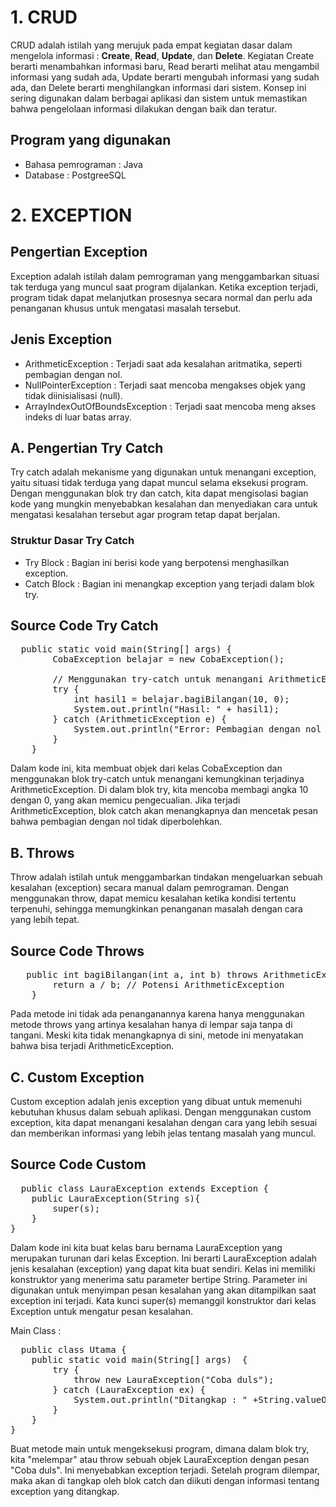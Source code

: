 # **1. CRUD** 
CRUD adalah istilah yang merujuk pada empat kegiatan dasar dalam mengelola informasi : **Create**, **Read**, **Update**, dan **Delete**. Kegiatan Create berarti menambahkan informasi baru, Read berarti melihat atau mengambil informasi yang sudah ada, Update berarti mengubah informasi yang sudah ada, dan Delete berarti menghilangkan informasi dari sistem. Konsep ini sering digunakan dalam berbagai aplikasi dan sistem untuk memastikan bahwa pengelolaan informasi dilakukan dengan baik dan teratur.
## Program yang digunakan
- Bahasa pemrograman : Java
- Database : PostgreeSQL
  
# **2. EXCEPTION**
## **Pengertian Exception**
Exception adalah istilah dalam pemrograman yang menggambarkan situasi tak terduga yang muncul saat program dijalankan. Ketika exception terjadi, program tidak dapat melanjutkan prosesnya secara normal dan perlu ada penanganan khusus untuk mengatasi masalah tersebut.

## **Jenis Exception**
- ArithmeticException : Terjadi saat ada kesalahan aritmatika, seperti pembagian dengan nol.
- NullPointerException : Terjadi saat mencoba mengakses objek yang tidak diinisialisasi (null).
- ArrayIndexOutOfBoundsException : Terjadi saat mencoba meng akses indeks di luar batas array.
  
## **A. Pengertian Try Catch**
Try catch adalah mekanisme yang digunakan untuk menangani exception, yaitu situasi tidak terduga yang dapat muncul selama eksekusi program. Dengan menggunakan blok try dan catch, kita dapat mengisolasi bagian kode yang mungkin menyebabkan kesalahan dan menyediakan cara untuk mengatasi kesalahan tersebut agar program tetap dapat berjalan.
### **Struktur Dasar Try Catch**
- Try Block : Bagian ini berisi kode yang berpotensi menghasilkan exception. 
- Catch Block : Bagian ini menangkap exception yang terjadi dalam blok try.
## Source Code Try Catch
<pre>
  public static void main(String[] args) {
        CobaException belajar = new CobaException();

        // Menggunakan try-catch untuk menangani ArithmeticException
        try {
            int hasil1 = belajar.bagiBilangan(10, 0); 
            System.out.println("Hasil: " + hasil1);
        } catch (ArithmeticException e) {
            System.out.println("Error: Pembagian dengan nol tidak diperbolehkan.");
        }
    }
</pre>
Dalam kode ini, kita membuat objek dari kelas CobaException dan menggunakan blok try-catch untuk menangani kemungkinan terjadinya ArithmeticException. Di dalam blok try, kita mencoba membagi angka 10 dengan 0, yang akan memicu pengecualian. Jika terjadi ArithmeticException, blok catch akan menangkapnya dan mencetak pesan bahwa pembagian dengan nol tidak diperbolehkan.

## **B. Throws**
Throw adalah istilah untuk menggambarkan tindakan mengeluarkan sebuah kesalahan (exception) secara manual dalam pemrograman. Dengan menggunakan throw, dapat memicu kesalahan ketika kondisi tertentu terpenuhi, sehingga memungkinkan penanganan masalah dengan cara yang lebih tepat.

## Source Code Throws
<pre>
   public int bagiBilangan(int a, int b) throws ArithmeticException {
        return a / b; // Potensi ArithmeticException
    }
</pre>
Pada metode ini tidak ada penanganannya karena hanya menggunakan metode throws yang artinya kesalahan hanya di lempar saja tanpa di tangani. Meski kita tidak menangkapnya di sini, metode ini menyatakan bahwa bisa terjadi ArithmeticException.

## **C. Custom Exception**
Custom exception adalah jenis exception yang dibuat untuk memenuhi kebutuhan khusus dalam sebuah aplikasi. Dengan menggunakan custom exception, kita dapat menangani kesalahan dengan cara yang lebih sesuai dan memberikan informasi yang lebih jelas tentang masalah yang muncul.

## Source Code Custom 
<pre>
  public class LauraException extends Exception {
    public LauraException(String s){
        super(s);
    }
}
</pre>
Dalam kode ini kita buat kelas baru bernama LauraException yang merupakan turunan dari kelas Exception. Ini berarti LauraException adalah jenis kesalahan (exception) yang dapat kita buat sendiri. Kelas ini memiliki konstruktor yang menerima satu parameter bertipe String. Parameter ini digunakan untuk menyimpan pesan kesalahan yang akan ditampilkan saat exception ini terjadi. Kata kunci super(s) memanggil konstruktor dari kelas Exception untuk mengatur pesan kesalahan.

Main Class :
<pre>
  public class Utama {
    public static void main(String[] args)  {
        try {
            throw new LauraException("Coba duls");
        } catch (LauraException ex) {
            System.out.println("Ditangkap : " +String.valueOf(ex));
        }
    }
}
</pre>
Buat metode main untuk mengeksekusi program, dimana dalam blok try, kita "melempar" atau throw sebuah objek LauraException dengan pesan "Coba duls". Ini menyebabkan exception terjadi. Setelah program dilempar, maka akan di tangkap oleh blok catch dan diikuti dengan informasi tentang exception yang ditangkap.
